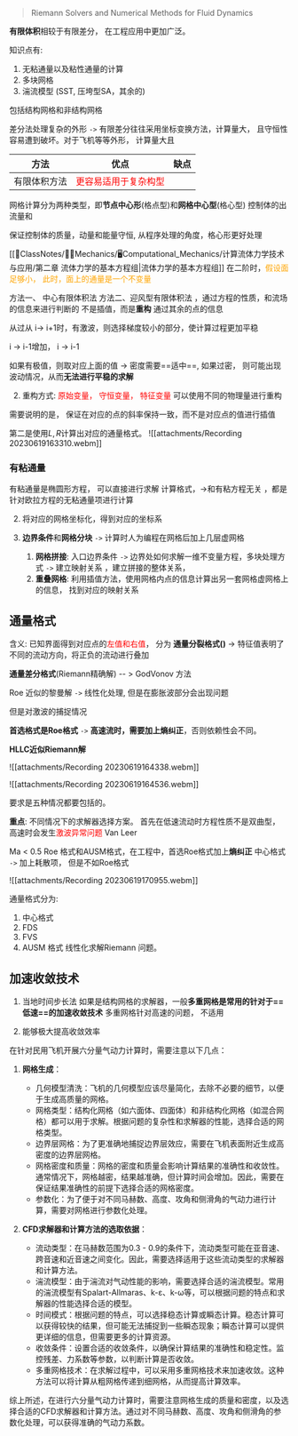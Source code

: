
> Riemann Solvers and Numerical Methods for Fluid Dynamics

**有限体积**相较于有限差分， 在工程应用中更加广泛。

知识点有:
1. 无粘通量以及粘性通量的计算
2. 多块网格
3. 湍流模型 (SST, 压垮型SA，其余的)

包括结构网格和非结构网格

差分法处理复杂的外形 `->` 有限差分往往采用坐标变换方法，计算量大， 且守恒性容易遭到破坏。对于飞机等等外形， 计算量大且

| 方法         | 优点                                                                          | 缺点 |
| ------------ | ----------------------------------------------------------------------------- | ---- |
| 有限体积方法 | <mark style="background: transparent; color: red">更容易适用于复杂构型</mark> |      |


网格计算分为两种类型，即**节点中心形**(格点型)和**网格中心型**(格心型)
控制体的出流量和

保证控制体的质量，动量和能量守恒, 从程序处理的角度，格心形更好处理

[[📘ClassNotes/👨‍🔧Mechanics/🖥️Computational_Mechanics/计算流体力学技术与应用/第二章 流体力学的基本方程组|流体力学的基本方程组]]
在二阶时，<mark style="background: transparent; color: orange">假设面足够小， 此时，面上的通量是一个不变量</mark>

方法一、 中心有限体积法
方法二、迎风型有限体积法 ，通过方程的性质，和流场的信息来进行判断的
不是插值，而是**重构** 通过其余的点的信息

从过从 i-> i+1时，有激波，则选择梯度较小的部分，使计算过程更加平稳

i -> i-1增加， i -> i-1 

如果有极值，则取对应上面的值 -> 密度需要==适中==, 如果过密， 则可能出现波动情况，从而**无法进行平稳的求解**

2. 重构方式: <mark style="background: transparent; color: red">原始变量， 守恒变量， 特征变量</mark>
可以使用不同的物理量进行重构

需要说明的是， 保证在对应的点的斜率保持一致，而不是对应点的值进行插值

第二是使用$L, R$计算出对应的通量格式。
![[attachments/Recording 20230619163310.webm]]

### 有粘通量
有粘通量是椭圆形方程， 可以直接进行求解
计算格式，->和有粘方程无关 ，都是针对欧拉方程的无粘通量项进行计算

2. 将对应的网格坐标化，得到对应的坐标系

3. **边界条件**和**网格分块** `->` 计算时人为编程在网格后加上几层虚网格
	1. **网格拼接**:  入口边界条件 `->` 边界处如何求解一维不变量方程，多块处理方式 `->` 建立映射关系 ，建立拼接的整体关系，
	2. **重叠网格**: 利用插值方法，使用网格内点的信息计算出另一套网格虚网格上的信息， 找到对应的映射关系
	
## 通量格式
含义: 已知界面得到对应点的<mark style="background: transparent; color: red">左值和右值</mark>， 分为
**通量分裂格式()** -> 特征值表明了不同的流动方向，将正负的流动进行叠加

**通量差分格式**(Riemann精确解) -- > GodVonov 方法

Roe 近似的黎曼解 `->` 线性化处理, 但是在膨胀波部分会出现问题

但是对激波的捕捉情况

**首选格式是Roe格式** `->` **高速流时，需要加上熵纠正**，否则依赖性会不同。 

**HLLC近似Riemann解**

![[attachments/Recording 20230619164338.webm]]

![[attachments/Recording 20230619164536.webm]]

要求是五种情况都要包括的。

**重点**: 不同情况下的求解器选择方案。
首先在低速流动时方程性质不是双曲型，
高速时会发生<mark style="background: transparent; color: red">激波异常问题</mark>
Van Leer 

Ma < 0.5  Roe 格式和AUSM格式，在工程中，首选Roe格式加上**熵纠正**
中心格式 `->` 加上耗散项， 但是不如Roe格式

![[attachments/Recording 20230619170955.webm]]

通量格式分为: 
1. 中心格式
2. FDS 
3. FVS 
4. AUSM 格式
线性化求解Riemann 问题。


## 加速收敛技术
1) 当地时间步长法
如果是结构网格的求解器，一般**多重网格是常用的针对于==低速==的加速收敛技术**
多重网格针对高速的问题， 不适用 

2) 能够极大提高收敛效率

在针对民用飞机开展六分量气动力计算时，需要注意以下几点：
1. **网格生成**：
    
    - 几何模型清洗：飞机的几何模型应该尽量简化，去除不必要的细节，以便于生成高质量的网格。
    - 网格类型：结构化网格（如六面体、四面体）和非结构化网格（如混合网格）都可以用于求解。根据问题的复杂性和求解器的性能，选择合适的网格类型。
    - 边界层网格：为了更准确地捕捉边界层效应，需要在飞机表面附近生成高密度的边界层网格。
    - 网格密度和质量：网格的密度和质量会影响计算结果的准确性和收敛性。通常情况下，网格越密，结果越准确，但计算时间会增加。因此，需要在保证结果准确性的前提下选择合适的网格密度。
    - 参数化：为了便于对不同马赫数、高度、攻角和侧滑角的气动力进行计算，需要对网格进行参数化处理。
2. **CFD求解器和计算方法的选取依据**：
    - 流动类型：在马赫数范围为0.3 - 0.9的条件下，流动类型可能在亚音速、跨音速和近音速之间变化。因此，需要选择适用于这些流动类型的求解器和计算方法。
    - 湍流模型：由于湍流对气动性能的影响，需要选择合适的湍流模型。常用的湍流模型有Spalart-Allmaras、k-ε、k-ω等，可以根据问题的特点和求解器的性能选择合适的模型。
    - 时间模式：根据问题的特点，可以选择稳态计算或瞬态计算。稳态计算可以获得较快的结果，但可能无法捕捉到一些瞬态现象；瞬态计算可以提供更详细的信息，但需要更多的计算资源。
    - 收敛条件：设置合适的收敛条件，以确保计算结果的准确性和稳定性。监控残差、力系数等参数，以判断计算是否收敛。
    - 多重网格技术：在求解过程中，可以采用多重网格技术来加速收敛。这种方法可以将计算从粗网格传递到细网格，从而提高计算效率。

综上所述，在进行六分量气动力计算时，需要注意网格生成的质量和密度，以及选择合适的CFD求解器和计算方法。通过对不同马赫数、高度、攻角和侧滑角的参数化处理，可以获得准确的气动力系数。

